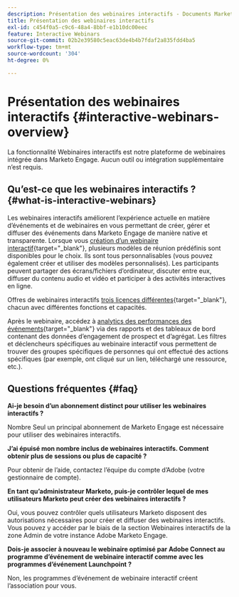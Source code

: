 ```yaml
---
description: Présentation des webinaires interactifs - Documents Marketo - Documentation du produit
title: Présentation des webinaires interactifs
exl-id: c454f0a5-c9c6-48a4-8bbf-e1b10dc00eec
feature: Interactive Webinars
source-git-commit: 02b2e39580c5eac63de4b4b7fdaf2a835fdd4ba5
workflow-type: tm+mt
source-wordcount: '304'
ht-degree: 0%

---
```


# Présentation des webinaires interactifs {#interactive-webinars-overview}

La fonctionnalité Webinaires interactifs est notre plateforme de webinaires intégrée dans Marketo Engage. Aucun outil ou intégration supplémentaire n’est requis.

## Qu’est-ce que les webinaires interactifs ? {#what-is-interactive-webinars}

Les webinaires interactifs améliorent l’expérience actuelle en matière d’événements et de webinaires en vous permettant de créer, gérer et diffuser des événements dans Marketo Engage de manière native et transparente. Lorsque vous [création d’un webinaire interactif](/help/marketo/product-docs/demand-generation/events/interactive-webinars/create-an-interactive-webinar.md){target="_blank"}, plusieurs modèles de réunion prédéfinis sont disponibles pour le choix. Ils sont tous personnalisables (vous pouvez également créer et utiliser des modèles personnalisés). Les participants peuvent partager des écrans/fichiers d’ordinateur, discuter entre eux, diffuser du contenu audio et vidéo et participer à des activités interactives en ligne.

Offres de webinaires interactifs [trois licences différentes](/help/marketo/product-docs/demand-generation/events/interactive-webinars/user-and-license-management.md){target="_blank"}, chacun avec différentes fonctions et capacités.

Après le webinaire, accédez à [analytics des performances des événements](/help/marketo/product-docs/demand-generation/events/interactive-webinars/event-workflows.md){target="_blank"} via des rapports et des tableaux de bord contenant des données d’engagement de prospect et d’agrégat. Les filtres et déclencheurs spécifiques au webinaire interactif vous permettent de trouver des groupes spécifiques de personnes qui ont effectué des actions spécifiques (par exemple, ont cliqué sur un lien, téléchargé une ressource, etc.).

## Questions fréquentes {#faq}

**Ai-je besoin d’un abonnement distinct pour utiliser les webinaires interactifs ?**

Nombre Seul un principal abonnement de Marketo Engage est nécessaire pour utiliser des webinaires interactifs.

**J’ai épuisé mon nombre inclus de webinaires interactifs. Comment obtenir plus de sessions ou plus de capacité ?**

Pour obtenir de l’aide, contactez l’équipe du compte d’Adobe (votre gestionnaire de compte).

**En tant qu’administrateur Marketo, puis-je contrôler lequel de mes utilisateurs Marketo peut créer des webinaires interactifs ?**

Oui, vous pouvez contrôler quels utilisateurs Marketo disposent des autorisations nécessaires pour créer et diffuser des webinaires interactifs. Vous pouvez y accéder par le biais de la section Webinaires interactifs de la zone Admin de votre instance Adobe Marketo Engage.

**Dois-je associer à nouveau le webinaire optimisé par Adobe Connect au programme d’événement de webinaire interactif comme avec les programmes d’événement Launchpoint ?**

Non, les programmes d’événement de webinaire interactif créent l’association pour vous.
